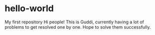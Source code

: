 # hello-world
My first repository
Hi people!
This is Guddi, currently having a lot of problems to get resolved one by one. Hope to solve them successfully.

